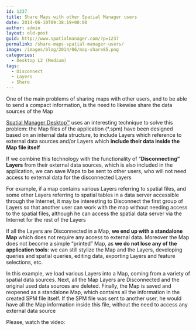 ```yaml
---
id: 1237
title: Share Maps with other Spatial Manager users
date: 2014-06-10T09:38:19+00:00
author: admin
layout: old-post
guid: http://www.spatialmanager.com/?p=1237
permalink: /share-maps-spatial-manager-users/
image: /images/blog/2014/06/map-share85.png
categories:
  - Desktop L2 (Medium)
tags:
  - Disconnect
  - Layers
  - Share
---
```

One of the main problems of sharing maps with other users, and to be able to send a compact information, is the need to likewise share the data sources of the Map<!--more-->

<a title="Spatial Manager Desktop page" href="http://www.spatialmanager.com/spm-desktop/" target="_blank" rel="nofollow">Spatial Manager Desktop™</a> uses an interesting technique to solve this problem: the Map files of the application (*.spm) have been designed based on an internal data structure, to include Layers which reference to external data sources and/or Layers which **include their data inside the Map file itself**

If we combine this technology with the functionality of &#8220;**Disconnecting&#8221; Layers** from their external data sources, which is also included in the application, we can save Maps to be sent to other users, who will not need access to external data for the disconnected Layers

For example, if a map contains various Layers referring to spatial files, and some other Layers referring to spatial tables in a data server accessible through the Internet, it may be interesting to Disconnect the first group of Layers so that another user can work with the map without needing access to the spatial files, although he can access the spatial data server via the Internet for the rest of the Layers

If all the Layers are Disconnected in a Map, **we end up with a standalone Map** which does not require any access to external data. Moreover the Map does not become a simple &#8220;printed&#8221; Map, as **we do not lose any of the application tools**: we can still stylize the Map and the Layers, developing queries and spatial queries, editing data, exporting Layers and feature selections, etc.

In this example, we load various Layers into a Map, coming from a variety of spatial data sources. Next, all the Map Layers are Disconnected and the original used data sources are deleted. Finally, the Map is saved and reopened as a standalone Map, which contains all the information in the created SPM file itself. If the SPM file was sent to another user, he would have all the Map information inside this file, without the need to access any external data source

Please, watch the video: